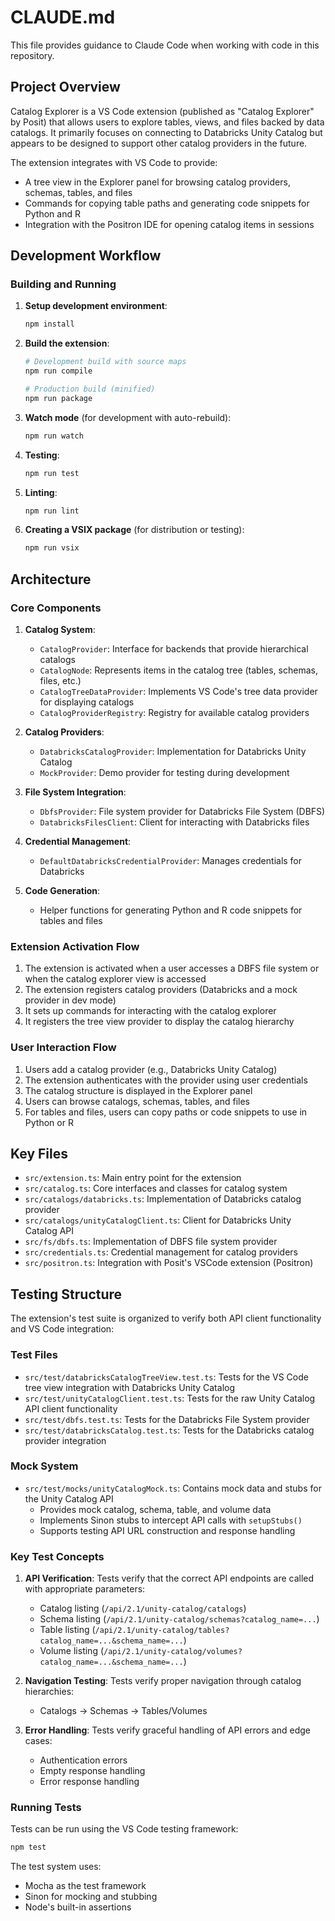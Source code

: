 # CLAUDE.md

This file provides guidance to Claude Code when working with code in this repository.

## Project Overview

Catalog Explorer is a VS Code extension (published as "Catalog Explorer" by Posit) that allows users to explore tables, views, and files backed by data catalogs. It primarily focuses on connecting to Databricks Unity Catalog but appears to be designed to support other catalog providers in the future.

The extension integrates with VS Code to provide:

- A tree view in the Explorer panel for browsing catalog providers, schemas, tables, and files
- Commands for copying table paths and generating code snippets for Python and R
- Integration with the Positron IDE for opening catalog items in sessions

## Development Workflow

### Building and Running

1. **Setup development environment**:

      ```bash
      npm install
      ```

2. **Build the extension**:

      ```bash
      # Development build with source maps
      npm run compile

      # Production build (minified)
      npm run package
      ```

3. **Watch mode** (for development with auto-rebuild):

      ```bash
      npm run watch
      ```

4. **Testing**:

      ```bash
      npm run test
      ```

5. **Linting**:

      ```bash
      npm run lint
      ```

6. **Creating a VSIX package** (for distribution or testing):

      ```bash
      npm run vsix
      ```

## Architecture

### Core Components

1. **Catalog System**:

      - `CatalogProvider`: Interface for backends that provide hierarchical catalogs
      - `CatalogNode`: Represents items in the catalog tree (tables, schemas, files, etc.)
      - `CatalogTreeDataProvider`: Implements VS Code's tree data provider for displaying catalogs
      - `CatalogProviderRegistry`: Registry for available catalog providers

2. **Catalog Providers**:

      - `DatabricksCatalogProvider`: Implementation for Databricks Unity Catalog
      - `MockProvider`: Demo provider for testing during development

3. **File System Integration**:

      - `DbfsProvider`: File system provider for Databricks File System (DBFS)
      - `DatabricksFilesClient`: Client for interacting with Databricks files

4. **Credential Management**:

      - `DefaultDatabricksCredentialProvider`: Manages credentials for Databricks

5. **Code Generation**:
      - Helper functions for generating Python and R code snippets for tables and files

### Extension Activation Flow

1. The extension is activated when a user accesses a DBFS file system or when the catalog explorer view is accessed
2. The extension registers catalog providers (Databricks and a mock provider in dev mode)
3. It sets up commands for interacting with the catalog explorer
4. It registers the tree view provider to display the catalog hierarchy

### User Interaction Flow

1. Users add a catalog provider (e.g., Databricks Unity Catalog)
2. The extension authenticates with the provider using user credentials
3. The catalog structure is displayed in the Explorer panel
4. Users can browse catalogs, schemas, tables, and files
5. For tables and files, users can copy paths or code snippets to use in Python or R

## Key Files

- `src/extension.ts`: Main entry point for the extension
- `src/catalog.ts`: Core interfaces and classes for catalog system
- `src/catalogs/databricks.ts`: Implementation of Databricks catalog provider
- `src/catalogs/unityCatalogClient.ts`: Client for Databricks Unity Catalog API
- `src/fs/dbfs.ts`: Implementation of DBFS file system provider
- `src/credentials.ts`: Credential management for catalog providers
- `src/positron.ts`: Integration with Posit's VSCode extension (Positron)

## Testing Structure

The extension's test suite is organized to verify both API client functionality and VS Code integration:

### Test Files

- `src/test/databricksCatalogTreeView.test.ts`: Tests for the VS Code tree view integration with Databricks Unity Catalog
- `src/test/unityCatalogClient.test.ts`: Tests for the raw Unity Catalog API client functionality
- `src/test/dbfs.test.ts`: Tests for the Databricks File System provider
- `src/test/databricksCatalog.test.ts`: Tests for the Databricks catalog provider integration

### Mock System

- `src/test/mocks/unityCatalogMock.ts`: Contains mock data and stubs for the Unity Catalog API
  - Provides mock catalog, schema, table, and volume data
  - Implements Sinon stubs to intercept API calls with `setupStubs()`
  - Supports testing API URL construction and response handling

### Key Test Concepts

1. **API Verification**: Tests verify that the correct API endpoints are called with appropriate parameters:
   - Catalog listing (`/api/2.1/unity-catalog/catalogs`)
   - Schema listing (`/api/2.1/unity-catalog/schemas?catalog_name=...`)
   - Table listing (`/api/2.1/unity-catalog/tables?catalog_name=...&schema_name=...`)
   - Volume listing (`/api/2.1/unity-catalog/volumes?catalog_name=...&schema_name=...`)

2. **Navigation Testing**: Tests verify proper navigation through catalog hierarchies:
   - Catalogs → Schemas → Tables/Volumes

3. **Error Handling**: Tests verify graceful handling of API errors and edge cases:
   - Authentication errors
   - Empty response handling
   - Error response handling

### Running Tests

Tests can be run using the VS Code testing framework:

```bash
npm test
```

The test system uses:
- Mocha as the test framework
- Sinon for mocking and stubbing
- Node's built-in assertions
